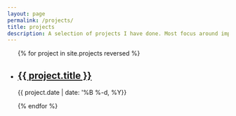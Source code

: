 ```yaml
---
layout: page
permalink: /projects/
title: projects
description: A selection of projects I have done. Most focus around improving deep learning runtime or action recognition.
---
```


<ul class="post-list">
{% for project in site.projects reversed %}
    <li>
        <h2><a class="project-title" href="{{ project.url | prepend: site.baseurl }}">{{ project.title }}</a></h2>
        <p class="post-meta">{{ project.date | date: '%B %-d, %Y}}</p>
      </li>
{% endfor %}
</ul>
